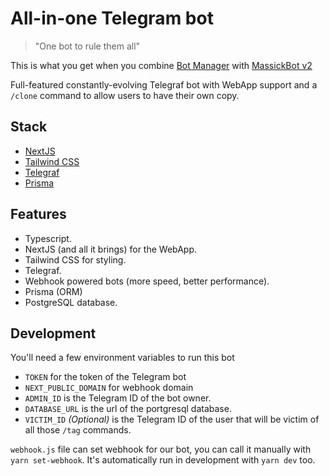 # All-in-one Telegram bot

> "One bot to rule them all"

This is what you get when you combine [Bot Manager](https://github.com/M4ss1ck/bot-manager) with [MassickBot v2](https://github.com/M4ss1ck/tg-telegraf-bot)

Full-featured constantly-evolving Telegraf bot with WebApp support and a `/clone` command to allow users to have their own copy.

## Stack

- [NextJS](https://nextjs.org/)
- [Tailwind CSS](https://tailwindcss.com/)
- [Telegraf](https://github.com/telegraf/telegraf)
- [Prisma](https://www.prisma.io/)

## Features

- Typescript.
- NextJS (and all it brings) for the WebApp.
- Tailwind CSS for styling.
- Telegraf.
- Webhook powered bots (more speed, better performance).
- Prisma (ORM)
- PostgreSQL database.

## Development

You'll need a few environment variables to run this bot

- `TOKEN` for the token of the Telegram bot
- `NEXT_PUBLIC_DOMAIN` for webhook domain
- `ADMIN_ID` is the Telegram ID of the bot owner.
- `DATABASE_URL` is the url of the portgresql database.
- `VICTIM_ID` _(Optional)_ is the Telegram ID of the user that will be victim of all those `/tag` commands.

`webhook.js` file can set webhook for our bot, you can call it manually with `yarn set-webhook`. It's automatically run in development with `yarn dev` too.
